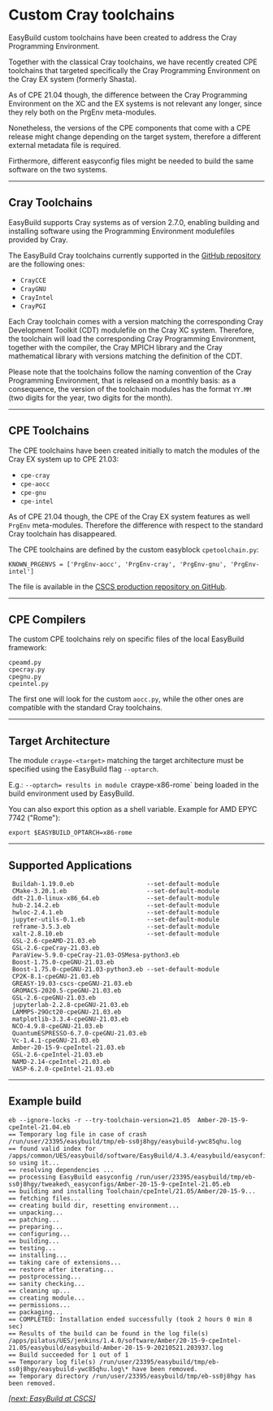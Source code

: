 # Custom Cray toolchains

EasyBuild custom toolchains have been created to address the Cray Programming Environment. 

Together with the classical Cray toolchains, we have recently created CPE toolchains that 
targeted specifically the Cray Programming Environment on the Cray EX system (formerly Shasta).

As of CPE 21.04 though, the difference between the Cray Programming Environment on the XC and
the EX systems is not relevant any longer, since they rely both on the PrgEnv meta-modules.

Nonetheless, the versions of the CPE components that come with a CPE release might change 
depending on the target system, therefore a different external metadata file is required.

Firthermore, different easyconfig files might be needed to build the same software on the 
two systems.    

--- 

## Cray Toolchains

EasyBuild supports Cray systems as of version 2.7.0, enabling building and installing software using 
the Programming Environment modulefiles provided by Cray. 

The EasyBuild Cray toolchains currently supported in the [GitHub repository](https://github.com/easybuilders/easybuild-framework) 
are the following ones:

* `CrayCCE`
* `CrayGNU`
* `CrayIntel`
* `CrayPGI`

Each Cray toolchain comes with a version matching the corresponding Cray Development Toolkit (CDT) modulefile on the 
Cray XC system. 
Therefore, the toolchain will load the corresponding Cray Programming Environment, together with the compiler, 
the Cray MPICH library and the Cray mathematical library with versions matching the definition of the CDT. 

Please note that the toolchains follow the naming convention of the Cray Programming Environment, 
that is released on a monthly basis: as a consequence, the version of the toolchain modules has 
the format `YY.MM` (two digits for the year, two digits for the month). 

---

## CPE Toolchains

The CPE toolchains have been created initially to match the modules of the Cray EX system up to CPE 21.03:

* `cpe-cray`
* `cpe-aocc`
* `cpe-gnu`
* `cpe-intel`

As of CPE 21.04 though, the CPE of the Cray EX system features as well `PrgEnv` meta-modules.
Therefore the difference with respect to the standard Cray toolchain has disappeared.

The CPE toolchains are defined by the custom easyblock `cpetoolchain.py`:
```
KNOWN_PRGENVS = ['PrgEnv-aocc', 'PrgEnv-cray', 'PrgEnv-gnu', 'PrgEnv-intel']
```

The file is available in the [CSCS production repository on GitHub](https://github.com/eth-cscs/production/blob/master/easybuild/easyblocks/cpetoolchain.py). 

---

## CPE Compilers

The custom CPE toolchains rely on specific files of the local EasyBuild framework:
```
cpeamd.py
cpecray.py
cpegnu.py
cpeintel.py
```

The first one will look for the custom `aocc.py`, while the other ones are compatible with the standard Cray toolchains.

---

## Target Architecture

The module `craype-<target>` matching the target architecture must be specified using the EasyBuild flag `--optarch`.

E.g.: `--optarch= results in module `craype-x86-rome` being loaded in the build environment used by EasyBuild.

You can also export this option as a shell variable. Example for AMD EPYC 7742 ("Rome"):
```
export $EASYBUILD_OPTARCH=x86-rome
```

---

## Supported Applications

```
 Buildah-1.19.0.eb                    --set-default-module
 CMake-3.20.1.eb                      --set-default-module
 ddt-21.0-linux-x86_64.eb             --set-default-module
 hub-2.14.2.eb                        --set-default-module
 hwloc-2.4.1.eb                       --set-default-module
 jupyter-utils-0.1.eb                 --set-default-module
 reframe-3.5.3.eb                     --set-default-module
 xalt-2.8.10.eb                       --set-default-module
 GSL-2.6-cpeAMD-21.03.eb
 GSL-2.6-cpeCray-21.03.eb
 ParaView-5.9.0-cpeCray-21.03-OSMesa-python3.eb
 Boost-1.75.0-cpeGNU-21.03.eb
 Boost-1.75.0-cpeGNU-21.03-python3.eb --set-default-module
 CP2K-8.1-cpeGNU-21.03.eb
 GREASY-19.03-cscs-cpeGNU-21.03.eb
 GROMACS-2020.5-cpeGNU-21.03.eb
 GSL-2.6-cpeGNU-21.03.eb
 jupyterlab-2.2.8-cpeGNU-21.03.eb
 LAMMPS-29Oct20-cpeGNU-21.03.eb
 matplotlib-3.3.4-cpeGNU-21.03.eb
 NCO-4.9.8-cpeGNU-21.03.eb
 QuantumESPRESSO-6.7.0-cpeGNU-21.03.eb
 Vc-1.4.1-cpeGNU-21.03.eb           
 Amber-20-15-9-cpeIntel-21.03.eb
 GSL-2.6-cpeIntel-21.03.eb
 NAMD-2.14-cpeIntel-21.03.eb
 VASP-6.2.0-cpeIntel-21.03.eb
```

---

## Example build

```
eb --ignore-locks -r --try-toolchain-version=21.05  Amber-20-15-9-cpeIntel-21.04.eb
== Temporary log file in case of crash /run/user/23395/easybuild/tmp/eb-ss0j8hgy/easybuild-ywc85qhu.log
== found valid index for /apps/common/UES/easybuild/software/EasyBuild/4.3.4/easybuild/easyconfigs, so using it...
== resolving dependencies ...
== processing EasyBuild easyconfig /run/user/23395/easybuild/tmp/eb-ss0j8hgy/tweaked\_easyconfigs/Amber-20-15-9-cpeIntel-21.05.eb
== building and installing Toolchain/cpeIntel/21.05/Amber/20-15-9...
== fetching files...
== creating build dir, resetting environment...
== unpacking...
== patching...
== preparing...
== configuring...
== building...
== testing...
== installing...
== taking care of extensions...
== restore after iterating...
== postprocessing...
== sanity checking...
== cleaning up...
== creating module...
== permissions...
== packaging...
== COMPLETED: Installation ended successfully (took 2 hours 0 min 8 sec)
== Results of the build can be found in the log file(s) /apps/pilatus/UES/jenkins/1.4.0/software/Amber/20-15-9-cpeIntel-21.05/easybuild/easybuild-Amber-20-15-9-20210521.203937.log
== Build succeeded for 1 out of 1
== Temporary log file(s) /run/user/23395/easybuild/tmp/eb-ss0j8hgy/easybuild-ywc85qhu.log\* have been removed.
== Temporary directory /run/user/23395/easybuild/tmp/eb-ss0j8hgy has been removed.
```

*[[next: EasyBuild at CSCS]](easybuild_at_cscs.md)*
